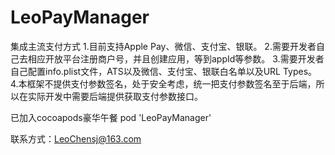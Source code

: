 # LeoPayManager

集成主流支付方式
1.目前支持Apple Pay、微信、支付宝、银联。
2.需要开发者自己去相应开放平台注册商户号，并且创建应用，等到appId等参数。
3.需要开发者自己配置info.plist文件，ATS以及微信、支付宝、银联白名单以及URL Types。
4.本框架不提供支付参数签名，处于安全考虑，统一把支付参数签名至于后端，所以在实际开发中需要后端提供获取支付参数接口。


已加入cocoapods豪华午餐
pod 'LeoPayManager'


联系方式：LeoChensj@163.com